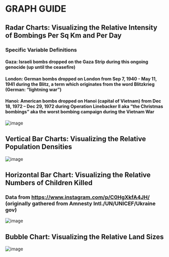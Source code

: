 # GRAPH GUIDE

## Radar Charts: Visualizing the Relative Intensity of Bombings Per Sq Km and Per Day

### Specific Variable Definitions 
#### Gaza: Israeli bombs dropped on the Gaza Strip during this ongoing genocide (up until the ceasefire)

#### London: German bombs dropped on London from Sep 7, 1940 - May 11, 1941 during the Blitz, a term which originates from the word Blitzkrieg (German: “lightning war”)

#### Hanoi: American bombs dropped on Hanoi (capital of Vietnam) from Dec 18, 1972 – Dec 29, 1972 during Operation Linebacker II aka “the Christmas bombings” aka the worst  bombing campaign during the Vietnam War 

![image](https://github.com/sabrinakhuntia99/gaza_mapping/assets/96092401/be4c934c-52d4-4b6a-b7b6-f2162b4bc8e8)

## Vertical Bar Charts: Visualizing the Relative Population Densities

![image](https://github.com/sabrinakhuntia99/gaza_mapping/assets/96092401/48e6f56d-873e-439f-9c3e-8f1b40dc3f2c)

## Horizontal Bar Chart: Visualizing the Relative Numbers of Children Killed

### Data from https://www.instagram.com/p/C0HgXkfA4JH/ (originally gathered from Amnesty Intl./UN/UNICEF/Ukraine gov)

![image](https://github.com/sabrinakhuntia99/gaza_mapping/assets/96092401/ab713642-b268-4e43-b6f4-ef7d9b4ac555)


## Bubble Chart: Visualizing the Relative Land Sizes

![image](https://github.com/sabrinakhuntia99/gaza_mapping/assets/96092401/6811bef4-df4c-4efb-985d-d67ae4201e66)

